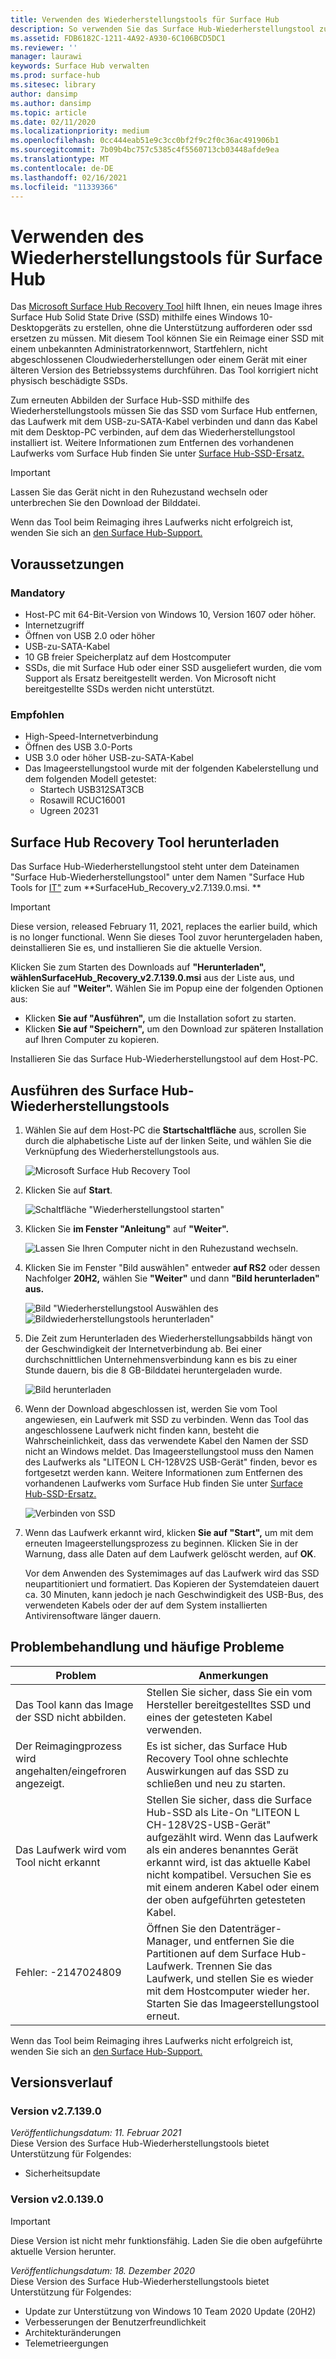 ```yaml
---
title: Verwenden des Wiederherstellungstools für Surface Hub
description: So verwenden Sie das Surface Hub-Wiederherstellungstool zum erneuten Abbilden des SSD.
ms.assetid: FDB6182C-1211-4A92-A930-6C106BCD5DC1
ms.reviewer: ''
manager: laurawi
keywords: Surface Hub verwalten
ms.prod: surface-hub
ms.sitesec: library
author: dansimp
ms.author: dansimp
ms.topic: article
ms.date: 02/11/2020
ms.localizationpriority: medium
ms.openlocfilehash: 0cc444eab51e9c3cc0bf2f9c2f0c36ac491906b1
ms.sourcegitcommit: 7b09b4bc757c5385c4f5560713cb03448afde9ea
ms.translationtype: MT
ms.contentlocale: de-DE
ms.lasthandoff: 02/16/2021
ms.locfileid: "11339366"
---
```

# Verwenden des Wiederherstellungstools für Surface Hub

Das [Microsoft Surface Hub Recovery Tool](https://www.microsoft.com/download/details.aspx?id=52210) hilft Ihnen, ein neues Image ihres Surface Hub Solid State Drive (SSD) mithilfe eines Windows 10-Desktopgeräts zu erstellen, ohne die Unterstützung aufforderen oder ssd ersetzen zu müssen. Mit diesem Tool können Sie ein Reimage einer SSD mit einem unbekannten Administratorkennwort, Startfehlern, nicht abgeschlossenen Cloudwiederherstellungen oder einem Gerät mit einer älteren Version des Betriebssystems durchführen. Das Tool korrigiert nicht physisch beschädigte SSDs.

Zum erneuten Abbilden der Surface Hub-SSD mithilfe des Wiederherstellungstools müssen Sie das SSD vom Surface Hub entfernen, das Laufwerk mit dem USB-zu-SATA-Kabel verbinden und dann das Kabel mit dem Desktop-PC verbinden, auf dem das Wiederherstellungstool installiert ist. Weitere Informationen zum Entfernen des vorhandenen Laufwerks vom Surface Hub finden Sie unter [Surface Hub-SSD-Ersatz.](surface-hub-ssd-replacement.md)

> [!IMPORTANT]
> Lassen Sie das Gerät nicht in den Ruhezustand wechseln oder unterbrechen Sie den Download der Bilddatei.

Wenn das Tool beim Reimaging ihres Laufwerks nicht erfolgreich ist, wenden Sie sich an [den Surface Hub-Support.](https://support.microsoft.com/help/4037644/surface-contact-surface-warranty-and-software-support)

##  <a name="prerequisites"></a>Voraussetzungen

###  <a name="mandatory"></a>Mandatory

- Host-PC mit 64-Bit-Version von Windows 10, Version 1607 oder höher.
- Internetzugriff
- Öffnen von USB 2.0 oder höher
- USB-zu-SATA-Kabel
- 10 GB freier Speicherplatz auf dem Hostcomputer
- SSDs, die mit Surface Hub oder einer SSD ausgeliefert wurden, die vom Support als Ersatz bereitgestellt werden. Von Microsoft nicht bereitgestellte SSDs werden nicht unterstützt.

###  <a name="recommended"></a>Empfohlen

- High-Speed-Internetverbindung
- Öffnen des USB 3.0-Ports
- USB 3.0 oder höher USB-zu-SATA-Kabel
- Das Imageerstellungstool wurde mit der folgenden Kabelerstellung und dem folgenden Modell getestet:
    - Startech USB312SAT3CB
    - Rosawill RCUC16001
    - Ugreen 20231

##  <a name="download-surface-hub-recovery-tool"></a>Surface Hub Recovery Tool herunterladen

Das Surface Hub-Wiederherstellungstool steht unter dem Dateinamen "Surface Hub-Wiederherstellungstool" unter dem Namen "Surface Hub Tools for [IT"](https://www.microsoft.com/download/details.aspx?id=52210) zum **SurfaceHub_Recovery_v2.7.139.0.msi. **

> [!IMPORTANT]
> Diese version, released February 11, 2021, replaces the earlier build, which is no longer functional. Wenn Sie dieses Tool zuvor heruntergeladen haben, deinstallieren Sie es, und installieren Sie die aktuelle Version.

Klicken Sie zum Starten des Downloads auf **"Herunterladen",** **wählenSurfaceHub_Recovery_v2.7.139.0.msi** aus der Liste aus, und klicken Sie auf **"Weiter".** Wählen Sie im Popup eine der folgenden Optionen aus:

- Klicken **Sie auf "Ausführen",** um die Installation sofort zu starten.
- Klicken **Sie auf "Speichern",** um den Download zur späteren Installation auf Ihren Computer zu kopieren.

Installieren Sie das Surface Hub-Wiederherstellungstool auf dem Host-PC.

##  <a name="run-surface-hub-recovery-tool"></a>Ausführen des Surface Hub-Wiederherstellungstools

1. Wählen Sie auf dem Host-PC die **Startschaltfläche** aus, scrollen Sie durch die alphabetische Liste auf der linken Seite, und wählen Sie die Verknüpfung des Wiederherstellungstools aus.

    ![Microsoft Surface Hub Recovery Tool](images/shrt-shortcut.png)

2. Klicken Sie auf **Start**.

    ![Schaltfläche "Wiederherstellungstool starten"](images/shrt-start.png)


3. Klicken Sie **im Fenster "Anleitung"** auf **"Weiter".**

    ![Lassen Sie Ihren Computer nicht in den Ruhezustand wechseln.](images/shrt-guidance.png)

4. Klicken Sie im Fenster "Bild auswählen" entweder **auf RS2** oder dessen Nachfolger **20H2,** wählen Sie **"Weiter"** und dann **"Bild herunterladen" aus.**

     ![Bild "Wiederherstellungstool Auswählen des ](images/shrt-select-image.png) ![ Bildwiederherstellungstools herunterladen"](images/shrt-download-image.png)

5. Die Zeit zum Herunterladen des Wiederherstellungsabbilds hängt von der Geschwindigkeit der Internetverbindung ab. Bei einer durchschnittlichen Unternehmensverbindung kann es bis zu einer Stunde dauern, bis die 8 GB-Bilddatei heruntergeladen wurde.

    ![Bild herunterladen](images/shrt-download.png)



5. Wenn der Download abgeschlossen ist, werden Sie vom Tool angewiesen, ein Laufwerk mit SSD zu verbinden. Wenn das Tool das angeschlossene Laufwerk nicht finden kann, besteht die Wahrscheinlichkeit, dass das verwendete Kabel den Namen der SSD nicht an Windows meldet.  Das Imageerstellungstool muss den Namen des Laufwerks als "LITEON L CH-128V2S USB-Gerät" finden, bevor es fortgesetzt werden kann.  Weitere Informationen zum Entfernen des vorhandenen Laufwerks vom Surface Hub finden Sie unter [Surface Hub-SSD-Ersatz.](surface-hub-ssd-replacement.md)

    ![Verbinden von SSD](images/shrt-drive.png)

6. Wenn das Laufwerk erkannt wird, klicken **Sie auf "Start",** um mit dem erneuten Imageerstellungsprozess zu beginnen. Klicken Sie in der Warnung, dass alle Daten auf dem Laufwerk gelöscht werden, auf **OK**.



    Vor dem Anwenden des Systemimages auf das Laufwerk wird das SSD neupartitioniert und formatiert. Das Kopieren der Systemdateien dauert ca. 30 Minuten, kann jedoch je nach Geschwindigkeit des USB-Bus, des verwendeten Kabels oder der auf dem System installierten Antivirensoftware länger dauern.



##  <a name="troubleshooting-and-common-problems"></a>Problembehandlung und häufige Probleme

Problem | Anmerkungen
--- | ---
Das Tool kann das Image der SSD nicht abbilden. | Stellen Sie sicher, dass Sie ein vom Hersteller bereitgestelltes SSD und eines der getesteten Kabel verwenden.
Der Reimagingprozess wird angehalten/eingefroren angezeigt. | Es ist sicher, das Surface Hub Recovery Tool ohne schlechte Auswirkungen auf das SSD zu schließen und neu zu starten.
Das Laufwerk wird vom Tool nicht erkannt | Stellen Sie sicher, dass die Surface Hub-SSD als Lite-On "LITEON L CH-128V2S-USB-Gerät" aufgezählt wird.  Wenn das Laufwerk als ein anderes benanntes Gerät erkannt wird, ist das aktuelle Kabel nicht kompatibel. Versuchen Sie es mit einem anderen Kabel oder einem der oben aufgeführten getesteten Kabel.
Fehler: -2147024809 | Öffnen Sie den Datenträger-Manager, und entfernen Sie die Partitionen auf dem Surface Hub-Laufwerk.  Trennen Sie das Laufwerk, und stellen Sie es wieder mit dem Hostcomputer wieder her. Starten Sie das Imageerstellungstool erneut.

Wenn das Tool beim Reimaging ihres Laufwerks nicht erfolgreich ist, wenden Sie sich an [den Surface Hub-Support.](https://support.microsoft.com/help/4037644/surface-contact-surface-warranty-and-software-support)

##  <a name="version-history"></a>Versionsverlauf


###  <a name="version-v2.7.139.0"></a>Version v2.7.139.0

*Veröffentlichungsdatum: 11. Februar 2021*<br>
Diese Version des Surface Hub-Wiederherstellungstools bietet Unterstützung für Folgendes:

- Sicherheitsupdate


###  <a name="version-v2.0.139.0"></a>Version v2.0.139.0

> [!IMPORTANT]
> Diese Version ist nicht mehr funktionsfähig. Laden Sie die oben aufgeführte aktuelle Version herunter. 

*Veröffentlichungsdatum: 18. Dezember 2020*<br>
Diese Version des Surface Hub-Wiederherstellungstools bietet Unterstützung für Folgendes:
- Update zur Unterstützung von Windows 10 Team 2020 Update (20H2)
- Verbesserungen der Benutzerfreundlichkeit
- Architekturänderungen
- Telemetrieergungen

